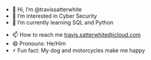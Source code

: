 - 👋 Hi, I’m @travissatterwhite
- 👀 I’m interested in Cyber Security
- 🌱 I’m currently learning SQL and Python
<!---- 💞️ I’m looking to collaborate on ...--->
- 📫 How to reach me travis.satterwhite@icloud.com
- 😄 Pronouns: He/Him
- ⚡ Fun fact: My dog and motorcycles make me happy

<!---
travissatterwhite/travissatterwhite is a ✨ special ✨ repository because its `README.md` (this file) appears on your GitHub profile.
You can click the Preview link to take a look at your changes.
--->
